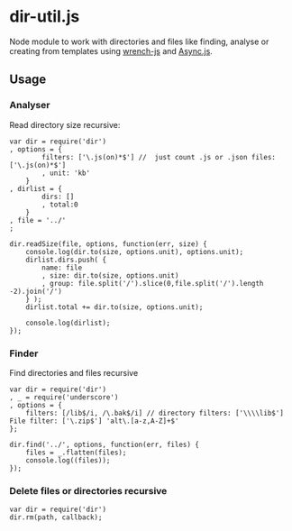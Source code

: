 dir-util.js
=======================

Node module to work with directories and files like finding, analyse or creating from templates using [wrench-js](https://github.com/ryanmcgrath/wrench-js) and [Async.js](https://github.com/caolan/async). 

## Usage

### Analyser 
Read directory size recursive:

	var dir = require('dir')
	, options = {
			filters: ['\.js(on)*$'] //  just count .js or .json files: ['\.js(on)*$']
			, unit: 'kb'
		}
	, dirlist = { 
			dirs: []
			, total:0
		}
	, file = '../'
	;
		
	dir.readSize(file, options, function(err, size) {
		console.log(dir.to(size, options.unit), options.unit);
		dirlist.dirs.push( { 
			name: file
			, size: dir.to(size, options.unit)
			, group: file.split('/').slice(0,file.split('/').length -2).join('/')
		} );
		dirlist.total += dir.to(size, options.unit);
		
		console.log(dirlist);
	});


### Finder		
Find directories and files recursive

	var dir = require('dir')
	, _ = require('underscore')
	, options = {
		filters: [/lib$/i, /\.bak$/i] // directory filters: ['\\\\lib$']  File filter: ['\.zip$'] 'alt\.[a-z,A-Z]+$'
	};

	dir.find('../', options, function(err, files) {
		files = _.flatten(files);
		console.log((files));
	});


### Delete files or directories recursive

	var dir = require('dir')
	dir.rm(path, callback);